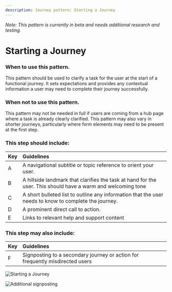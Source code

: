 ```yaml
---
description: Journey pattern: Starting a Journey
---
```


_Note: This pattern is currently in beta and needs additional research and testing._  

# Starting a Journey

### When to use this pattern.  

This pattern should be used to clarify a task for the user at the start of a functional journey. It sets expectations and provides any contextual information a user may need to complete their journey successfully. 

### When not to use this pattern.  

This pattern may not be needed in full if users are coming from a hub page where a task is already clearly clarified. This pattern may also vary in shorter journeys, particularly where form elements may need to be present at the first step.
 
### This step should include:  

| Key | Guidelines |
| :--- | :--- |
| A | A navigational subtitle or topic reference to orient your user.|
| B | A hillside landmark that clarifies the task at hand for the user. This should have a warm and welcoming tone |
| C | A short bulleted list to outline any information that the user needs to know to complete the journey. |
| D | A prominent direct call to action. |
| E | Links to relevant help and support content | 

### This step may also include: 

| Key | Guidelines |
| :--- | :--- |
| F | Signposting to a secondary journey or action for frequently misdirected users  | 


![Starting a Journey](https://user-images.githubusercontent.com/3082819/82671128-38015580-9c36-11ea-95aa-f2549bc37b37.png)

![Additional signposting](https://user-images.githubusercontent.com/3082819/82550723-e930be80-9b56-11ea-8294-e4d1bdb5c09d.png)

 








